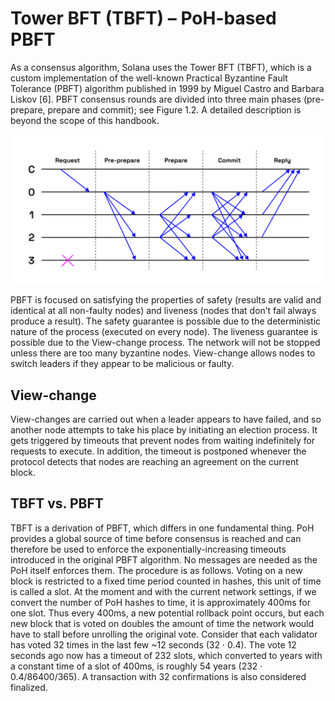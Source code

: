 # Tower BFT (TBFT) –⁠ PoH-based PBFT

As a consensus algorithm, Solana uses the Tower BFT (TBFT), which is a custom implementation of the well-known Practical Byzantine Fault Tolerance (PBFT) algorithm published in 1999 by Miguel Castro and Barbara Liskov [6].
PBFT consensus rounds are divided into three main phases (pre-prepare, prepare and commit); see Figure 1.2. A detailed description is beyond the scope of this handbook.

![Blockchain](../../images/tower-bft.png)

PBFT is focused on satisfying the properties of safety (results are valid and identical at all non-faulty nodes) and liveness (nodes that don’t fail always produce a result). The safety guarantee is possible due to the deterministic nature of the process (executed on every node). The liveness guarantee is possible due to the View-change process. The network will not be stopped unless there are too many byzantine nodes. View-change allows nodes to switch leaders if they appear to be malicious or faulty.

## View-change

View-changes are carried out when a leader appears to have failed, and so another node attempts to take his place by initiating an election process. It gets triggered by timeouts that prevent nodes from waiting indefinitely for requests to execute.
In addition, the timeout is postponed whenever the protocol detects that nodes are reaching an agreement on the current block.


## TBFT vs. PBFT

TBFT is a derivation of PBFT, which differs in one fundamental thing. PoH provides a global source of time before consensus is reached and can therefore be used to enforce the exponentially-increasing timeouts introduced in the original PBFT algorithm. No messages are needed as the PoH itself enforces them.
The procedure is as follows. Voting on a new block is restricted to a fixed time period counted in hashes, this unit of time is called a slot. At the moment and with the current network settings, if we convert the number of PoH hashes to time, it is approximately 400ms for one slot. Thus every 400ms, a new potential rollback point occurs, but each new block that is voted on doubles the amount of time the network would have to stall before unrolling the original vote.
Consider that each validator has voted 32 times in the last few ~12 seconds (32 · 0.4). The vote 12 seconds ago now has a timeout of 232 slots, which converted to years with a constant time of a slot of 400ms, is roughly 54 years (232 · 0.4/86400/365). A transaction with 32 confirmations is also considered finalized.
